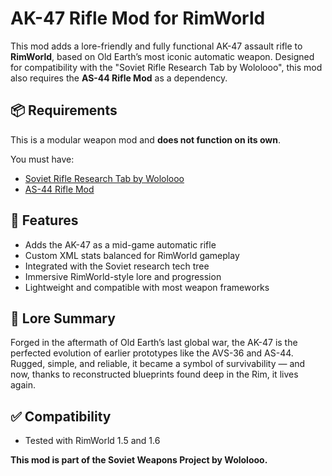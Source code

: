 # AK-47 Rifle Mod for RimWorld

This mod adds a lore-friendly and fully functional AK-47 assault rifle to **RimWorld**, based on Old Earth’s most iconic automatic weapon. Designed for compatibility with the "Soviet Rifle Research Tab by Wololooo", this mod also requires the **AS-44 Rifle Mod** as a dependency.

## 📦 Requirements

This is a modular weapon mod and **does not function on its own**.

You must have:
- [Soviet Rifle Research Tab by Wololooo](https://github.com/wo1olooo/Soviet-Rifle-Research-Tab-by-Wololooo)
- [AS-44 Rifle Mod](https://github.com/wo1olooo/AS-44-Assault-Rifle)

## 🔧 Features

- Adds the AK-47 as a mid-game automatic rifle
- Custom XML stats balanced for RimWorld gameplay
- Integrated with the Soviet research tech tree
- Immersive RimWorld-style lore and progression
- Lightweight and compatible with most weapon frameworks

## 📖 Lore Summary

Forged in the aftermath of Old Earth’s last global war, the AK-47 is the perfected evolution of earlier prototypes like the AVS-36 and AS-44. Rugged, simple, and reliable, it became a symbol of survivability — and now, thanks to reconstructed blueprints found deep in the Rim, it lives again.


## ✅ Compatibility

- Tested with RimWorld 1.5 and 1.6


**This mod is part of the Soviet Weapons Project by Wololooo.**
